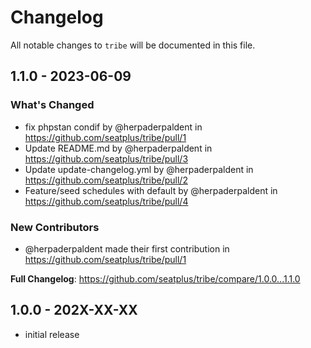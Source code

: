 # Changelog

All notable changes to `tribe` will be documented in this file.

## 1.1.0 - 2023-06-09

### What's Changed

- fix phpstan condif by @herpaderpaldent in https://github.com/seatplus/tribe/pull/1
- Update README.md by @herpaderpaldent in https://github.com/seatplus/tribe/pull/3
- Update update-changelog.yml by @herpaderpaldent in https://github.com/seatplus/tribe/pull/2
- Feature/seed schedules with default by @herpaderpaldent in https://github.com/seatplus/tribe/pull/4

### New Contributors

- @herpaderpaldent made their first contribution in https://github.com/seatplus/tribe/pull/1

**Full Changelog**: https://github.com/seatplus/tribe/compare/1.0.0...1.1.0

## 1.0.0 - 202X-XX-XX

- initial release
